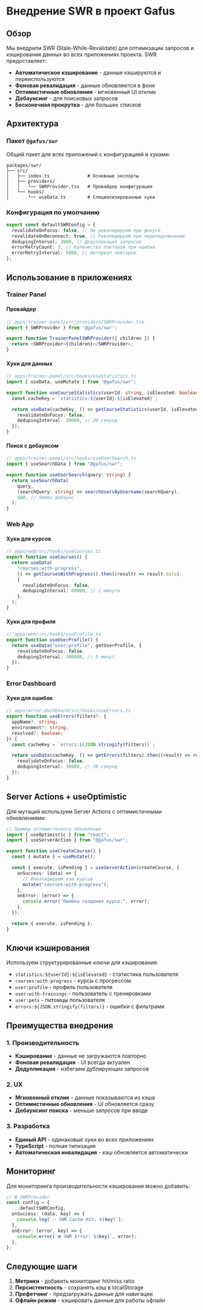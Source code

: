 # Внедрение SWR в проект Gafus

## Обзор

Мы внедрили SWR (Stale-While-Revalidate) для оптимизации запросов и кэширования данных во всех приложениях проекта. SWR предоставляет:

- **Автоматическое кэширование** - данные кэшируются и переиспользуются
- **Фоновая ревалидация** - данные обновляются в фоне
- **Оптимистичные обновления** - мгновенный UI отклик
- **Дебаунсинг** - для поисковых запросов
- **Бесконечная прокрутка** - для больших списков

## Архитектура

### Пакет `@gafus/swr`

Общий пакет для всех приложений с конфигурацией и хуками:

```
packages/swr/
├── src/
│   ├── index.ts              # Основные экспорты
│   ├── providers/
│   │   └── SWRProvider.tsx   # Провайдер конфигурации
│   └── hooks/
│       └── useData.ts        # Специализированные хуки
```

### Конфигурация по умолчанию

```typescript
export const defaultSWRConfig = {
  revalidateOnFocus: false, // Не ревалидируем при фокусе
  revalidateOnReconnect: true, // Ревалидируем при переподключении
  dedupingInterval: 2000, // Дедупликация запросов
  errorRetryCount: 3, // Количество повторов при ошибке
  errorRetryInterval: 5000, // Интервал повторов
};
```

## Использование в приложениях

### Trainer Panel

#### Провайдер

```typescript
// apps/trainer-panel/src/providers/SWRProvider.tsx
import { SWRProvider } from '@gafus/swr';

export function TrainerPanelSWRProvider({ children }) {
  return <SWRProvider>{children}</SWRProvider>;
}
```

#### Хуки для данных

```typescript
// apps/trainer-panel/src/hooks/useStatistics.ts
import { useData, useMutate } from "@gafus/swr";

export function useCourseStatistics(userId: string, isElevated: boolean) {
  const cacheKey = `statistics:${userId}:${isElevated}`;

  return useData(cacheKey, () => getCourseStatistics(userId, isElevated), {
    revalidateOnFocus: false,
    dedupingInterval: 30000, // 30 секунд
  });
}
```

#### Поиск с дебаунсом

```typescript
// apps/trainer-panel/src/hooks/useUserSearch.ts
import { useSearchData } from "@gafus/swr";

export function useUserSearch(query: string) {
  return useSearchData(
    query,
    (searchQuery: string) => searchUsersByUsername(searchQuery),
    500, // 500ms дебаунс
  );
}
```

### Web App

#### Хуки для курсов

```typescript
// apps/web/src/hooks/useCourses.ts
export function useCourses() {
  return useData(
    "courses:with-progress",
    () => getCoursesWithProgress().then((result) => result.data),
    {
      revalidateOnFocus: false,
      dedupingInterval: 60000, // 1 минута
    },
  );
}
```

#### Хуки для профиля

```typescript
// apps/web/src/hooks/useProfile.ts
export function useUserProfile() {
  return useData("user:profile", getUserProfile, {
    revalidateOnFocus: false,
    dedupingInterval: 300000, // 5 минут
  });
}
```

### Error Dashboard

#### Хуки для ошибок

```typescript
// apps/error-dashboard/src/hooks/useErrors.ts
export function useErrors(filters?: {
  appName?: string;
  environment?: string;
  resolved?: boolean;
}) {
  const cacheKey = `errors:${JSON.stringify(filters)}`;

  return useData(cacheKey, () => getErrors(filters).then((result) => result.errors), {
    revalidateOnFocus: false,
    dedupingInterval: 30000, // 30 секунд
  });
}
```

## Server Actions + useOptimistic

Для мутаций используем Server Actions с оптимистичными обновлениями:

```typescript
// Пример оптимистичного обновления
import { useOptimistic } from "react";
import { useServerAction } from "@gafus/swr";

export function useCreateCourse() {
  const { mutate } = useMutate();

  const { execute, isPending } = useServerAction(createCourse, {
    onSuccess: (data) => {
      // Инвалидируем кэш курсов
      mutate("courses:with-progress");
    },
    onError: (error) => {
      console.error("Ошибка создания курса:", error);
    },
  });

  return { execute, isPending };
}
```

## Ключи кэширования

Используем структурированные ключи для кэширования:

- `statistics:${userId}:${isElevated}` - статистика пользователя
- `courses:with-progress` - курсы с прогрессом
- `user:profile` - профиль пользователя
- `user:with-trainings` - пользователь с тренировками
- `user:pets` - питомцы пользователя
- `errors:${JSON.stringify(filters)}` - ошибки с фильтрами

## Преимущества внедрения

### 1. Производительность

- **Кэширование** - данные не загружаются повторно
- **Фоновая ревалидация** - UI всегда актуален
- **Дедупликация** - избегаем дублирующих запросов

### 2. UX

- **Мгновенный отклик** - данные показываются из кэша
- **Оптимистичные обновления** - UI обновляется сразу
- **Дебаунсинг поиска** - меньше запросов при вводе

### 3. Разработка

- **Единый API** - одинаковые хуки во всех приложениях
- **TypeScript** - полная типизация
- **Автоматическая инвалидация** - кэш обновляется автоматически

## Мониторинг

Для мониторинга производительности кэширования можно добавить:

```typescript
// В SWRProvider
const config = {
  ...defaultSWRConfig,
  onSuccess: (data, key) => {
    console.log(`✅ SWR Cache Hit: ${key}`);
  },
  onError: (error, key) => {
    console.error(`❌ SWR Error: ${key}`, error);
  },
};
```

## Следующие шаги

1. **Метрики** - добавить мониторинг hit/miss ratio
2. **Персистентность** - сохранять кэш в localStorage
3. **Префетчинг** - предзагружать данные для навигации
4. **Офлайн режим** - кэшировать данные для работы офлайн
